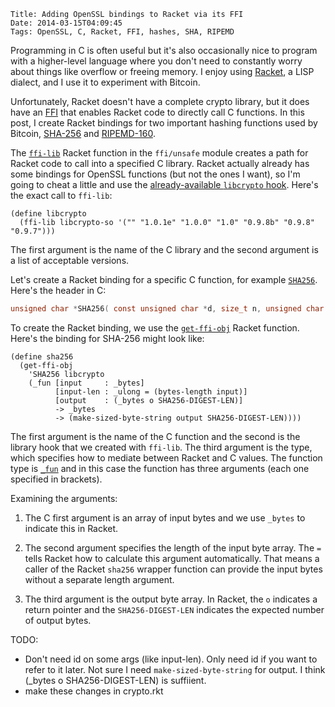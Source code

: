     Title: Adding OpenSSL bindings to Racket via its FFI
    Date: 2014-03-15T04:09:45
    Tags: OpenSSL, C, Racket, FFI, hashes, SHA, RIPEMD

Programming in C is often useful but it's also occasionally nice to
program with a higher-level language where you don't need to
constantly worry about things like overflow or freeing memory. I enjoy
using [Racket](http://racket-lang.org), a LISP dialect, and I use it
to experiment with Bitcoin.

Unfortunately, Racket doesn't have a complete crypto library, but it
does have an [FFI][racketffi] that enables Racket code to directly
call C functions. In this post, I create Racket bindings for two
important hashing functions used by Bitcoin, [SHA-256][wiki:sha] and
[RIPEMD-160][wiki:ripemd].

[racketffi]: http://docs.racket-lang.org/foreign/index.html "Racket FFI"
[wiki:sha]: http://en.wikipedia.org/wiki/SHA-2 "Wikipedia: SHA-2"
[wiki:ripemd]: http://en.wikipedia.org/wiki/RIPEMD "Wikipedia: RIPEMD"

<!-- more -->

The [`ffi-lib`][racket:ffilib] Racket function in the `ffi/unsafe`
module creates a path for Racket code to call into a specified C
library. Racket actually already has some bindings for OpenSSL
functions (but not the ones I want), so I'm going to cheat a little
and use the
[already-available `libcrypto` hook][plt:libcrypto]. Here's the exact
call to `ffi-lib`:

```racket
(define libcrypto
  (ffi-lib libcrypto-so '("" "1.0.1e" "1.0.0" "1.0" "0.9.8b" "0.9.8" "0.9.7")))
```

The first argument is the name of the C library and the second
argument is a list of acceptable versions.

[racket:ffilib]: http://docs.racket-lang.org/foreign/Loading_Foreign_Libraries.html?q=ffi-lib#%28def._%28%28lib._ffi%2Funsafe..rkt%29._ffi-lib%29%29 "Racket docs: ffi-lib"
[plt:libcrypto]: https://github.com/plt/racket/blob/8b4c5d3debbe41c90e37e5ffdc55fb8ab3635f92/racket/collects/openssl/libcrypto.rkt "Racket source: openssl/libcrypto.rkt"

Let's create a Racket binding for a specific C function, for example [`SHA256`][openssl:sha256]. Here's the header in C:

```C
unsigned char *SHA256( const unsigned char *d, size_t n, unsigned char *md );
```


To create the Racket binding, we use the
[`get-ffi-obj`][racket:getffiobj] Racket function. Here's the binding
for SHA-256 might look like:

```racket
(define sha256
  (get-ffi-obj
    'SHA256 libcrypto
	(_fun [input     : _bytes]
	      [input-len : _ulong = (bytes-length input)]
		  [output    : (_bytes o SHA256-DIGEST-LEN)]
		  -> _bytes
		  -> (make-sized-byte-string output SHA256-DIGEST-LEN))))
```

The first argument is the name of the C function and the second is the
library hook that we created with `ffi-lib`. The third argument is the
type, which specifies how to mediate between Racket and C values. The
function type is [`_fun`][racket:fun] and in this case the function
has three arguments (each one specified in brackets).

Examining the arguments:

1. The C first argument is an array of input bytes and we use `_bytes`
to indicate this in Racket.

2. The second argument specifies the length of the input byte
array. The `=` tells Racket how to calculate this argument
automatically. That means a caller of the Racket `sha256` wrapper
function can provide the input bytes without a separate length
argument.

3. The third argument is the output byte array. In Racket, the `o`
indicates a return pointer and the `SHA256-DIGEST-LEN` indicates the
expected number of output bytes.

[openssl:sha256]: http://git.openssl.org/gitweb/?p=openssl.git;a=blob;f=crypto/sha/sha.h;h=8a6bf4bbbb1dbef37869fc162ce1c2cacfebeb1d;hb=46ebd9e3bb623d3c15ef2203038956f3f7213620#l155 "OpenSSL source: crypto/sha/sha.h"
[racket:getffiobj]: http://docs.racket-lang.org/foreign/Loading_Foreign_Libraries.html?q=get-ffi-obj#%28def._%28%28lib._ffi%2Funsafe..rkt%29._get-ffi-obj%29%29 "Racket docs: get-ffi-obj"
[racket:fun]: http://docs.racket-lang.org/foreign/foreign_procedures.html?q=_fun#%28form._%28%28lib._ffi%2Funsafe..rkt%29.__fun%29%29 "Racket docs: _fun"

TODO:
- Don't need id on some args (like input-len). Only need id if you want to refer to it later. Not sure I need `make-sized-byte-string` for output. I think (_bytes o SHA256-DIGEST-LEN) is suffiient.
- make these changes in crypto.rkt
